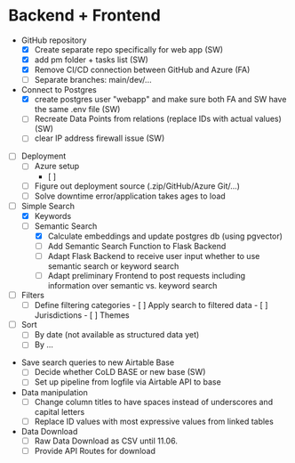 # Backend + Frontend
- GitHub repository
    - [X] Create separate repo specifically for web app (SW)
    - [X] add pm folder + tasks list (SW)
    - [X] Remove CI/CD connection between GitHub and Azure (FA)
    - [ ] Separate branches: main/dev/...
- Connect to Postgres
    - [X] create postgres user "webapp" and make sure both FA and SW have the same .env file (SW)
    - [ ] Recreate Data Points from relations (replace IDs with actual values) (SW)
    - [ ] clear IP address firewall issue (SW)
- [ ] Deployment
    - [ ] Azure setup
        - [ ]
    - [ ] Figure out deployment source (.zip/GitHub/Azure Git/...)
    - [ ] Solve downtime error/application takes ages to load
- [ ] Simple Search
    - [X] Keywords
    - [ ] Semantic Search
        - [X] Calculate embeddings and update postgres db (using pgvector)
        - [ ] Add Semantic Search Function to Flask Backend
        - [ ] Adapt Flask Backend to receive user input whether to use semantic search or keyword search
        - [ ] Adapt preliminary Frontend to post requests including information over semantic vs. keyword search
- [ ] Filters
    - [ ] Define filtering categories
            - [ ] Apply search to filtered data
            - [ ] Jurisdictions
            - [ ] Themes
- [ ] Sort
    - [ ] By date (not available as structured data yet)
    - [ ] By ...
- Save search queries to new Airtable Base
    - [ ] Decide whether CoLD BASE or new base (SW)
    - [ ] Set up pipeline from logfile via Airtable API to base
- Data manipulation
    - [ ] Change column titles to have spaces instead of underscores and capital letters
    - [ ] Replace ID values with most expressive values from linked tables
- Data Download
    - [ ] Raw Data Download as CSV until 11.06.
    - [ ] Provide API Routes for download